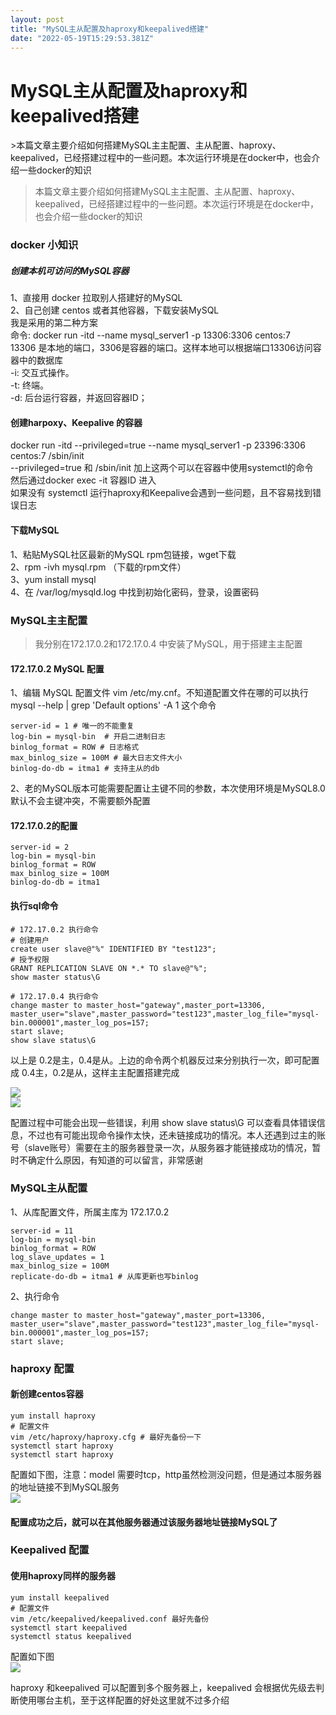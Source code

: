 ```yaml
---
layout: post
title: "MySQL主从配置及haproxy和keepalived搭建"
date: "2022-05-19T15:29:53.381Z"
---
```

MySQL主从配置及haproxy和keepalived搭建
==============================

\>本篇文章主要介绍如何搭建MySQL主主配置、主从配置、haproxy、keepalived，已经搭建过程中的一些问题。本次运行环境是在docker中，也会介绍一些docker的知识

> 本篇文章主要介绍如何搭建MySQL主主配置、主从配置、haproxy、keepalived，已经搭建过程中的一些问题。本次运行环境是在docker中，也会介绍一些docker的知识

### docker 小知识

##### 创建本机可访问的MySQL容器

1、直接用 docker 拉取别人搭建好的MySQL  
2、自己创建 centos 或者其他容器，下载安装MySQL  
我是采用的第二种方案  
命令: docker run -itd --name mysql\_server1 -p 13306:3306 centos:7  
13306 是本地的端口，3306是容器的端口。这样本地可以根据端口13306访问容器中的数据库  
\-i: 交互式操作。  
\-t: 终端。  
\-d: 后台运行容器，并返回容器ID；

#### 创建harpoxy、Keepalive 的容器

docker run -itd --privileged=true --name mysql\_server1 -p 23396:3306 centos:7 /sbin/init  
\--privileged=true 和 /sbin/init 加上这两个可以在容器中使用systemctl的命令  
然后通过docker exec -it 容器ID 进入  
如果没有 systemctl 运行haproxy和Keepalive会遇到一些问题，且不容易找到错误日志

#### 下载MySQL

1、粘贴MySQL社区最新的MySQL rpm包链接，wget下载  
2、rpm -ivh mysql.rpm （下载的rpm文件）  
3、yum install mysql  
4、在 /var/log/mysqld.log 中找到初始化密码，登录，设置密码

### MySQL主主配置

> 我分别在172.17.0.2和172.17.0.4 中安装了MySQL，用于搭建主主配置

#### 172.17.0.2 MySQL 配置

1、编辑 MySQL 配置文件 vim /etc/my.cnf。不知道配置文件在哪的可以执行 mysql --help | grep 'Default options' -A 1 这个命令

    server-id = 1 # 唯一的不能重复
    log-bin = mysql-bin  # 开启二进制日志
    binlog_format = ROW # 日志格式
    max_binlog_size = 100M # 最大日志文件大小
    binlog-do-db = itma1 # 支持主从的db
    

2、老的MySQL版本可能需要配置让主键不同的参数，本次使用环境是MySQL8.0默认不会主键冲突，不需要额外配置

#### 172.17.0.2的配置

    server-id = 2
    log-bin = mysql-bin
    binlog_format = ROW
    max_binlog_size = 100M
    binlog-do-db = itma1
    

#### 执行sql命令

    # 172.17.0.2 执行命令
    # 创建用户
    create user slave@"%" IDENTIFIED BY "test123";
    # 授予权限
    GRANT REPLICATION SLAVE ON *.* TO slave@"%";
    show master status\G
    
    # 172.17.0.4 执行命令
    change master to master_host="gateway",master_port=13306, master_user="slave",master_password="test123",master_log_file="mysql-bin.000001",master_log_pos=157;
    start slave;
    show slave status\G
    

以上是 0.2是主，0.4是从。上边的命令两个机器反过来分别执行一次，即可配置成 0.4主，0.2是从，这样主主配置搭建完成

![](https://img2022.cnblogs.com/blog/1410693/202205/1410693-20220519215821383-469194215.png)  
![](https://img2022.cnblogs.com/blog/1410693/202205/1410693-20220519215949843-1921914357.png)

配置过程中可能会出现一些错误，利用 show slave status\\G 可以查看具体错误信息，不过也有可能出现命令操作太快，还未链接成功的情况。本人还遇到过主的账号（slave账号）需要在主的服务器登录一次，从服务器才能链接成功的情况，暂时不确定什么原因，有知道的可以留言，非常感谢

### MySQL主从配置

1、从库配置文件，所属主库为 172.17.0.2

    server-id = 11 
    log-bin = mysql-bin
    binlog_format = ROW
    log_slave_updates = 1
    max_binlog_size = 100M
    replicate-do-db = itma1 # 从库更新也写binlog
    

2、执行命令

    change master to master_host="gateway",master_port=13306, master_user="slave",master_password="test123",master_log_file="mysql-bin.000001",master_log_pos=157;
    start slave;
    

### haproxy 配置

#### 新创建centos容器

    yum install haproxy
    # 配置文件
    vim /etc/haproxy/haproxy.cfg # 最好先备份一下
    systemctl start haproxy
    systemctl start haproxy
    

配置如下图，注意：model 需要时tcp，http虽然检测没问题，但是通过本服务器的地址链接不到MySQL服务  
![](https://img2022.cnblogs.com/blog/1410693/202205/1410693-20220519222227545-2095244511.png)

#### 配置成功之后，就可以在其他服务器通过该服务器地址链接MySQL了

### Keepalived 配置

#### 使用haproxy同样的服务器

    yum install keepalived
    # 配置文件
    vim /etc/keepalived/keepalived.conf 最好先备份
    systemctl start keepalived
    systemctl status keepalived
    

配置如下图  
![](https://img2022.cnblogs.com/blog/1410693/202205/1410693-20220519222618112-2307520.png)

haproxy 和keepalived 可以配置到多个服务器上，keepalived 会根据优先级去判断使用哪台主机，至于这样配置的好处这里就不过多介绍